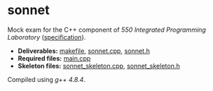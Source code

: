 # sonnet

Mock exam for the C++ component of _550 Integrated Programming Laboratory_ ([specification](spec.pdf)).

- __Deliverables:__ [makefile](makefile), [sonnet.cpp](sonnet.cpp), [sonnet.h](sonnet.h)
- __Required files:__ [main.cpp](main.cpp)
- __Skeleton files:__ [sonnet_skeleton.cpp](sonnet_skeleton.cpp), [sonnet_skeleton.h](sonnet_skeleton.h)

Compiled using _g++ 4.8.4_.
